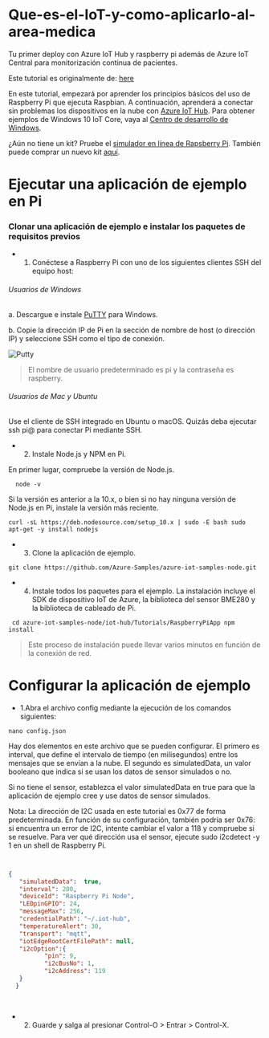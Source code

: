 # Que-es-el-IoT-y-como-aplicarlo-al-area-medica
Tu primer deploy con Azure IoT Hub y raspberry pi además de Azure IoT Central para monitorización continua de pacientes.

Este tutorial es originalmente de: [here](https://docs.microsoft.com/en-us/azure/iot-hub/iot-hub-raspberry-pi-kit-node-get-started)

En este tutorial, empezará por aprender los principios básicos del uso de Raspberry Pi que ejecuta Raspbian. A continuación, aprenderá a conectar sin problemas los dispositivos en la nube con [Azure IoT Hub](https://docs.microsoft.com/es-mx/azure/iot-hub/about-iot-hub). Para obtener ejemplos de Windows 10 IoT Core, vaya al [Centro de desarrollo de Windows](https://www.windowsondevices.com/).

¿Aún no tiene un kit? Pruebe el [simulador en línea de Rapsberry Pi](https://docs.microsoft.com/es-mx/azure/iot-hub/iot-hub-raspberry-pi-web-simulator-get-started). También puede comprar un nuevo kit [aquí](https://azure.microsoft.com/develop/iot/starter-kits).

# Ejecutar una aplicación de ejemplo en Pi

### Clonar una aplicación de ejemplo e instalar los paquetes de requisitos previos

* 1. Conéctese a Raspberry Pi con uno de los siguientes clientes SSH del equipo host:

###### Usuarios de Windows

a. Descargue e instale [PuTTY](https://www.putty.org/) para Windows.

b. Copie la dirección IP de Pi en la sección de nombre de host (o dirección IP) y seleccione SSH como el tipo de conexión.

![Putty](https://docs.microsoft.com/es-mx/azure/iot-hub/media/iot-hub-raspberry-pi-kit-node-get-started/7-putty-windows.png)

> El nombre de usuario predeterminado es pi y la contraseña es raspberry.

###### Usuarios de Mac y Ubuntu

Use el cliente de SSH integrado en Ubuntu o macOS. Quizás deba ejecutar ssh pi@<ip address of pi> para conectar Pi mediante SSH.

  * 2. Instale Node.js y NPM en Pi.
  
  En primer lugar, compruebe la versión de Node.js.

```
  node -v
```
Si la versión es anterior a la 10.x, o bien si no hay ninguna versión de Node.js en Pi, instale la versión más reciente.
 
 ```
 curl -sL https://deb.nodesource.com/setup_10.x | sudo -E bash sudo apt-get -y install nodejs
 ```

 * 3. Clone la aplicación de ejemplo.
 
 ```
 git clone https://github.com/Azure-Samples/azure-iot-samples-node.git
  ```
 
 * 4. Instale todos los paquetes para el ejemplo. La instalación incluye el SDK de dispositivo IoT de Azure, la biblioteca del sensor BME280 y la biblioteca de cableado de Pi.
 
```
 cd azure-iot-samples-node/iot-hub/Tutorials/RaspberryPiApp npm install
```
 
> Este proceso de instalación puede llevar varios minutos en función de la conexión de red.

# Configurar la aplicación de ejemplo

* 1.Abra el archivo config mediante la ejecución de los comandos siguientes:
 
 ```
 nano config.json
 ```
 
Hay dos elementos en este archivo que se pueden configurar. El primero es interval, que define el intervalo de tiempo (en milisegundos) entre los mensajes que se envían a la nube. El segundo es simulatedData, un valor booleano que indica si se usan los datos de sensor simulados o no.

Si no tiene el sensor, establezca el valor simulatedData en true para que la aplicación de ejemplo cree y use datos de sensor simulados.

Nota: La dirección de I2C usada en este tutorial es 0x77 de forma predeterminada. En función de su configuración, también podría ser 0x76: si encuentra un error de I2C, intente cambiar el valor a 118 y compruebe si se resuelve. Para ver qué dirección usa el sensor, ejecute sudo i2cdetect -y 1 en un shell de Raspberry Pi.
 
 ```json
 

{
    "simulatedData":  true,
    "interval": 200,
    "deviceId": "Raspberry Pi Node",
    "LEDpinGPIO": 24,
    "messageMax": 256,
    "credentialPath": "~/.iot-hub",
    "temperatureAlert": 30,
    "transport": "mqtt",
    "iotEdgeRootCertFilePath": null,
    "i2cOption":{
           "pin": 9,
           "i2cBusNo": 1,
           "i2cAddress": 119
    }
   }
   
   
  ```
 * 2. Guarde y salga al presionar Control-O > Entrar > Control-X.

